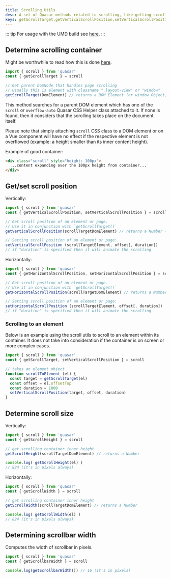 ```yaml
---
title: Scrolling Utils
desc: A set of Quasar methods related to scrolling, like getting scroll target or changing the scroll position of a page.
keys: getScrollTarget,getVerticalScrollPosition,setVerticalScrollPosition,getHorizontalScrollPosition,setHorizontalScrollPosition,getScrollHeight,getScrollWidth,getScrollbarWidth
---
```


::: tip
For usage with the UMD build see [here](/start/umd#quasar-global-object).
:::

## Determine scrolling container
Might be worthwhile to read how this is done [here](/vue-components/scroll-observer#determining-scrolling-container).

```js
import { scroll } from 'quasar'
const { getScrollTarget } = scroll

// Get parent DomNode that handles page scrolling
// Usually this is element with classname ".layout-view" or "window"
getScrollTarget(DomElement) // returns a DOM Element (or window Object)
```

This method searches for a parent DOM element which has one of the `scroll` or `overflow-auto` Quasar CSS Helper class attached to it. If none is found, then it considers that the scrolling takes place on the document itself.

Please note that simply attaching `scroll` CSS class to a DOM element or on a Vue component will have no effect if the respective element is not overflowed (example: a height smaller than its inner content height).

Example of good container:

```html
<div class="scroll" style="height: 100px">
  ...content expanding over the 100px height from container...
</div>
```

## Get/set scroll position
Vertically:

```js
import { scroll } from 'quasar'
const { getVerticalScrollPosition, setVerticalScrollPosition } = scroll

// Get scroll position of an element or page.
// Use it in conjunction with `getScrollTarget()`
getVerticalScrollPosition(scrollTargetDomElement) // returns a Number (pixels)

// Setting scroll position of an element or page:
setVerticalScrollPosition (scrollTargetElement, offset[, duration])
// if "duration" is specified then it will animate the scrolling
```

Horizontally:

```js
import { scroll } from 'quasar'
const { getHorizontalScrollPosition, setHorizontalScrollPosition } = scroll

// Get scroll position of an element or page.
// Use it in conjunction with `getScrollTarget()`
getHorizontalScrollPosition(scrollTargetDomElement) // returns a Number (pixels)

// Setting scroll position of an element or page:
setHorizontalScrollPosition (scrollTargetElement, offset[, duration])
// if "duration" is specified then it will animate the scrolling
```

### Scrolling to an element
Below is an example using the scroll utils to scroll to an element within its container. It does not take into consideration if the container is on screen or more complex cases.

```js
import { scroll } from 'quasar'
const { getScrollTarget, setVerticalScrollPosition } = scroll

// takes an element object
function scrollToElement (el) {
  const target = getScrollTarget(el)
  const offset = el.offsetTop
  const duration = 1000
  setVerticalScrollPosition(target, offset, duration)
}
```

## Determine scroll size
Vertically:

```js
import { scroll } from 'quasar'
const { getScrollHeight } = scroll

// get scrolling container inner height
getScrollHeight(scrollTargetDomElement) // returns a Number

console.log( getScrollHeight(el) )
// 824 (it's in pixels always)
```

Horizontally:

```js
import { scroll } from 'quasar'
const { getScrollWidth } = scroll

// get scrolling container inner height
getScrollWidth(scrollTargetDomElement) // returns a Number

console.log( getScrollWidth(el) )
// 824 (it's in pixels always)
```

## Determining scrollbar width
Computes the width of scrollbar in pixels.

```js
import { scroll } from 'quasar'
const { getScrollbarWidth } = scroll

console.log(getScrollbarWidth()) // 16 (it's in pixels)
```
